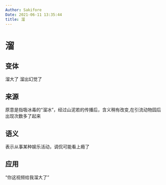 ```yaml
---
Author: Sakifore
Date: 2021-06-11 13:35:44
title: 溜
---
```

# 溜

## 变体

溜大了  溜出幻觉了

## 来源

原意是指吸冰毒的“溜冰”，经过山泥若的传播后，含义稍有改变,在引流动物园后出现次数多了起来

## 语义

表示从事某种娱乐活动，调侃可能看上瘾了

## 应用

“你这视频给我溜大了”

